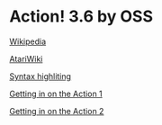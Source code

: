 # Action! 3.6 by OSS

[Wikipedia](https://en.wikipedia.org/wiki/Action!_(programming_language))

[AtariWiki](https://atariwiki.org/wiki/Wiki.jsp?page=Action)

[Syntax highliting](https://github.com/michalkolodziejski/ST3-action-syntax-highlighting)

[Getting in on the Action 1](https://atariwiki.org/wiki/Wiki.jsp?page=Getting%20in%20on%20the%20Action%201)

[Getting in on the Action 2](https://atariwiki.org/wiki/Wiki.jsp?page=Getting%20in%20on%20the%20Action%202)